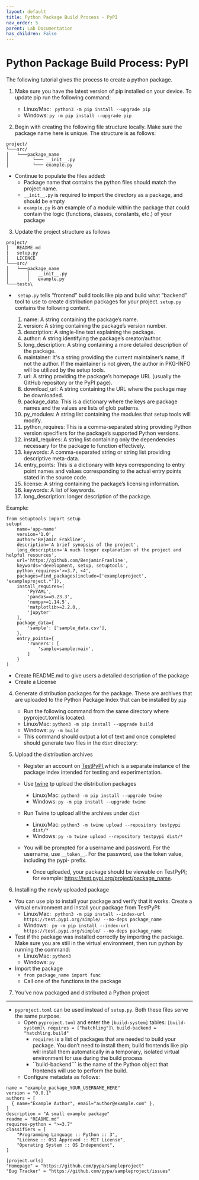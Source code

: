 ```yaml
---
layout: default
title: Python Package Build Process - PyPI
nav_order: 5
parent: Lab Documentation 
has_children: False
---
```


# Python Package Build Process: PyPI
The following tutorial gives the process to create a python package. 

1. Make sure you have the latest version of pip installed on your device. To update pip run the following command:

    - Linux/Mac: ``` python3 -m pip install --upgrade pip```
    - Windows: ``` py -m pip install --upgrade pip ``` 

2. Begin with creating the following file structure locally. Make sure the package name here is unique. The structure is as follows:

```
project/
└───src/
│   └───package_name
│         └─── __init__.py
│         └─── example.py
```

- Continue to populate the files added:
    - Package name that contains the python files should match the project name. 
    - ```__init__.py``` is required to import the directory as a package, and should be empty
    - ```example.py``` is an example of a module within the package that could contain the logic (functions, classes, constants, etc.) of your package


3. Update the project structure as follows
```
project/
│   README.md
|   setup.py
│   LICENCE
└───src/
│   └───package_name
│       │   __init__.py
│       │   example.py
└───tests\
```

- ``` setup.py``` tells “frontend” build tools like pip and build what “backend” tool to use to create distribution packages for your project. ```setup.py``` contains the following content.

    1. name: A string containing the package’s name.
    2. version: A string containing the package’s version number.
    3. description: A single-line text explaining the package.
    4. author: A string identifying the package’s creator/author.
    5. long_description: A string containing a more detailed description of the package.
    6. maintainer: It's a string providing the current maintainer’s name, if not the author. If the maintainer is not given, the author in PKG-INFO will be utilized by the setup tools.
    7. url: A string providing the package’s homepage URL (usually the GitHub repository or the PyPI page).
    8. download_url: A string containing the URL where the package may be downloaded.
    9. package_data: This is a dictionary where the keys are package names and the values are lists of glob patterns.
    10. py_modules: A string list containing the modules that setup tools will modify.
    11. python_requires: This is a comma-separated string providing Python version specifiers for the package’s supported Python versions.
    12. install_requires: A string list containing only the dependencies necessary for the package to function effectively.
    13. keywords: A comma-separated string or string list providing descriptive meta-data.
    14. entry_points: This is a dictionary with keys corresponding to entry point names and values corresponding to the actual entry points stated in the source code.
    15. license: A string containing the package’s licensing information.
    16. keywords: A list of keywords.
    17. long_description: longer description of the package.

Example:
``` 
from setuptools import setup
setup(
    name='app-name'
    version='1.0',
    author='Bejamin Frakline',
    description='A brief synopsis of the project',
    long_description='A much longer explanation of the project and helpful resources',
    url='https://github.com/BenjaminFranline',
    keywords='development, setup, setuptools',
    python_requires='>=3.7, <4',
    packages=find_packages(include=['exampleproject', 'exampleproject.*']),
    install_requires=[
        'PyYAML',
        'pandas==0.23.3',
        'numpy>=1.14.5',
        'matplotlib>=2.2.0,,
        'jupyter'
    ],
    package_data={
        'sample': ['sample_data.csv'],
    },
    entry_points={
        'runners': [
            'sample=sample:main',
        ]
    }
)
```
- Create README.md to give users a detailed description of the package
- Create a License

4. Generate distribution packages for the package. These are archives that are uploaded to the Python Package Index that can be installed by ```pip```
    - Run the following command from the same directory where pyproject.toml is located: 
    - Linux/Mac: ``` python3 -m pip install --upgrade build ```
    - Windows: ``` py -m build ```
    - This command should output a lot of text and once completed should generate two files in the ```dist``` directory:
5. Upload the distribution archives 
    - Register an account on [TestPyPI](https://test.pypi.org/account/register/),which is a separate instance of the package index intended for testing and experimentation.
    - Use [twine](https://packaging.python.org/en/latest/key_projects/#twine) tp upload the distribution packages

        - Linux/Mac: ```python3 -m pip install --upgrade twine```
        - Windows: ```py -m pip install --upgrade twine```
    - Run Twine to upload all the archives under ```dist```
        - Linux/Mac: ```python3 -m twine upload --repository testpypi dist/*```
        - Windows: ```py -m twine upload --repository testpypi dist/*```
    - You will be prompted for a username and password. For the username, use ```__token__```. For the password, use the token value, including the pypi- prefix.
        - Once uploaded, your package should be viewable on TestPyPI; for example: https://test.pypi.org/project/package_name.
    
6. Installing the newly uploaded package
- You can use pip to install your package and verify that it works. Create a virtual environment and install your package from TestPyPI:
    - Linux/Mac: ``` python3 -m pip install --index-url https://test.pypi.org/simple/ --no-deps package_name```
    - Windows: ``` py -m pip install --index-url https://test.pypi.org/simple/ --no-deps package_name```
- Test if the package was installed correctly by importing the package. Make sure you are still in the virtual environment, then run python by running the command:
    - Linux/Mac: ```python3```
    - Windows: ```py```
- Import the package
    - ``` from package_name import func ```
    -  Call one of the functions in the package
7. You've now packaged and distributed a Python project

--- 

-  ```pyproject.toml``` can be used instead of ```setup.py```. Both these files serve the same purpose. 
    -  Open ```pyproject.toml``` and enter the ```[build-system]``` tables: ``` [build-system]\ requires = ["hatchling"]\ build-backend = "hatchling.build" ```
         - ```requires``` is a list of packages that are needed to build your package. You don’t need to install them; build frontends like pip will install them automatically in a temporary, isolated virtual environment for use during the build process
        - ``build-backend``` is the name of the Python object that frontends will use to perform the build.
    - Configure metadata as follows:
``` [project]
name = "example_package_YOUR_USERNAME_HERE"
version = "0.0.1"
authors = [
  { name="Example Author", email="author@example.com" },
]
description = "A small example package"
readme = "README.md"
requires-python = ">=3.7"
classifiers = [
    "Programming Language :: Python :: 3",
    "License :: OSI Approved :: MIT License",
    "Operating System :: OS Independent",
]

[project.urls]
"Homepage" = "https://github.com/pypa/sampleproject"
"Bug Tracker" = "https://github.com/pypa/sampleproject/issues" 
```

